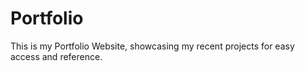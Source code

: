 # Portfolio

This is my Portfolio Website, showcasing my recent projects for easy access and reference.
